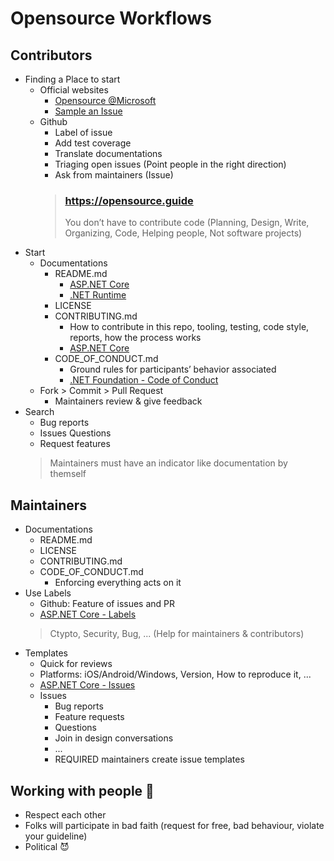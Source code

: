 # Opensource Workflows

## Contributors
* Finding a Place to start
	* Official websites
		* [Opensource @Microsoft](https://opensource.microsoft.com)
		* [Sample an Issue](https://github.com/PowerShell/PSScriptAnalyzer/issues/1686)
	* Github
		* Label of issue
		* Add test coverage
		* Translate documentations
		* Triaging open issues (Point people in the right direction)
		* Ask from maintainers (Issue)
		> ### https://opensource.guide
		> You don’t have to contribute code (Planning, Design, Write, Organizing, Code, Helping people, Not software projects)
* Start
	* Documentations
		* README.md
			* [ASP.NET Core](https://github.com/dotnet/aspnetcore)
			* [.NET Runtime](https://github.com/dotnet/runtime)
		* LICENSE
		* CONTRIBUTING.md
			* How to contribute in this repo, tooling, testing, code style, reports, how the process works
			* [ASP.NET Core](https://github.com/dotnet/aspnetcore/blob/main/CONTRIBUTING.md)
		* CODE_OF_CONDUCT.md
			* Ground rules for participants’ behavior associated
			* [.NET Foundation - Code of Conduct](https://dotnetfoundation.org/code-of-conduct)
	* Fork > Commit > Pull Request
		* Maintainers review & give feedback
* Search
	* Bug reports
	* Issues Questions
	* Request features
	> Maintainers must have an indicator like documentation by themself

## Maintainers
* Documentations
	* README.md
	* LICENSE
	* CONTRIBUTING.md
	* CODE_OF_CONDUCT.md
		* Enforcing everything acts on it
* Use Labels
	* Github: Feature of issues and PR
	* [ASP.NET Core - Labels](https://github.com/dotnet/aspnetcore/labels)
	> Ctypto, Security, Bug, ... (Help for maintainers & contributors)
* Templates
	* Quick for reviews
	* Platforms: iOS/Android/Windows, Version, How to reproduce it, ...
	* [ASP.NET Core - Issues](https://github.com/dotnet/runtime/issues/new/choose)
	* Issues
		* Bug reports
		* Feature requests
		* Questions
		* Join in design conversations
		* ...
		* REQUIRED maintainers create issue templates

## Working with people 💖
* Respect each other
* Folks will participate in bad faith (request for free, bad behaviour, violate your guideline)
* Political 😈
